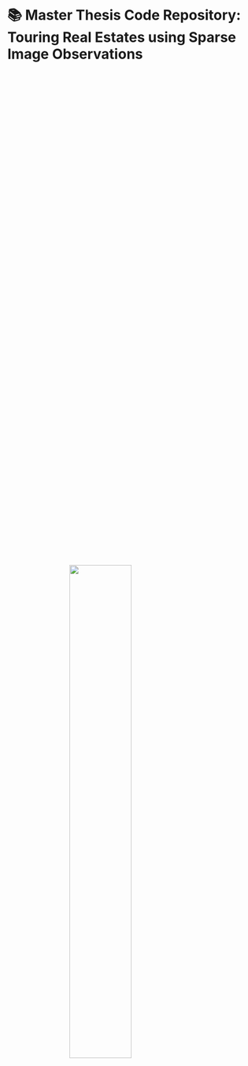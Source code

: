 # 📚 Master Thesis Code Repository: Touring Real Estates using Sparse Image Observations​

<div style="display: flex; justify-content: center; align-items: center; height: 100vh;">
  <img src="./assets/recon_1.gif" style="width: 50%;">
</div>


## 📝 Abstract
> This repository contains the implementation, data, and tools developed for my master's thesis, **Touring Real Estates using Sparse Image Observations​**.  

---

## 📂 Repository Structure
